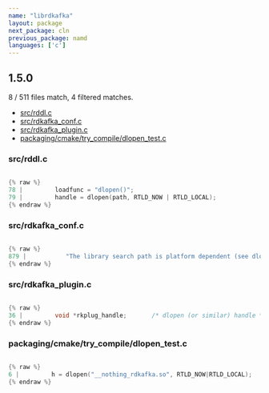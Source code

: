 ```yaml
---
name: "librdkafka"
layout: package
next_package: cln
previous_package: namd
languages: ['c']
---
```

## 1.5.0
8 / 511 files match, 4 filtered matches.

 - [src/rddl.c](#srcrddlc)
 - [src/rdkafka_conf.c](#srcrdkafka_confc)
 - [src/rdkafka_plugin.c](#srcrdkafka_pluginc)
 - [packaging/cmake/try_compile/dlopen_test.c](#packagingcmaketry_compiledlopen_testc)

### src/rddl.c

```c

{% raw %}
78 |         loadfunc = "dlopen()";
79 |         handle = dlopen(path, RTLD_NOW | RTLD_LOCAL);
{% endraw %}

```
### src/rdkafka_conf.c

```c

{% raw %}
879 |           "The library search path is platform dependent (see dlopen(3) for Unix and LoadLibrary() for Windows). If no filename extension is specified the "
{% endraw %}

```
### src/rdkafka_plugin.c

```c

{% raw %}
36 |         void *rkplug_handle;       /* dlopen (or similar) handle */
{% endraw %}

```
### packaging/cmake/try_compile/dlopen_test.c

```c

{% raw %}
6 |         h = dlopen("__nothing_rdkafka.so", RTLD_NOW|RTLD_LOCAL);
{% endraw %}

```